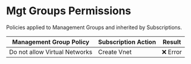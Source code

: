 # Mgt Groups Permissions

Policies applied to Management Groups and inherited by Subscriptions.

| Management Group Policy | Subscription Action | Result |
|-------------------------|---------------------|--------|
| Do not allow Virtual Networks | Create Vnet | ❌ Error|